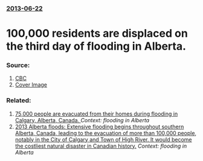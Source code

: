 ### [2013-06-22](/news/2013/06/22/index.md)

# 100,000 residents are displaced on the third day of flooding in Alberta. 




### Source:

1. [CBC](http://www.cbc.ca/news/canada/story/2013/06/21/alberta-flooding-calgary-canmore-high-water.html?cmp=rss)
1. [Cover Image](https://i.cbc.ca/1.1520790.1379038364!/httpImage/image.jpg_gen/derivatives/16x9_1180/hi-saddledome-04621513.jpg)

### Related:

1. [75,000 people are evacuated from their homes during flooding in Calgary, Alberta, Canada. ](/news/2013/06/21/75-000-people-are-evacuated-from-their-homes-during-flooding-in-calgary-alberta-canada.md) _Context: flooding in Alberta_
2. [2013 Alberta floods: Extensive flooding begins throughout southern Alberta, Canada, leading to the evacuation of more than 100,000 people, notably in the City of Calgary and Town of High River. It would become the costliest natural disaster in Canadian history.](/news/2013/06/20/2013-alberta-floods-extensive-flooding-begins-throughout-southern-alberta-canada-leading-to-the-evacuation-of-more-than-100-000-people-n.md) _Context: flooding in Alberta_

